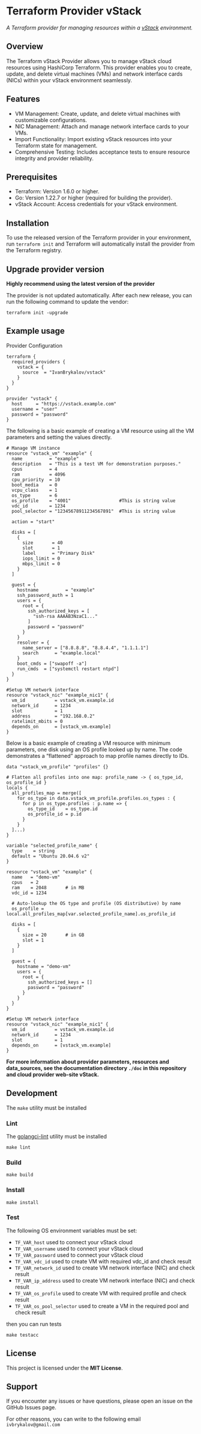 # Terraform Provider vStack
*A Terraform provider for managing resources within a [vStack](https://vstack.com/) environment.*

## Overview

The Terraform vStack Provider allows you to manage vStack cloud resources using HashiCorp Terraform. This provider enables you to create, update, and delete virtual machines (VMs) and network interface cards (NICs) within your vStack environment seamlessly.

## Features
* VM Management: Create, update, and delete virtual machines with customizable configurations.
* NIC Management: Attach and manage network interface cards to your VMs.
* Import Functionality: Import existing vStack resources into your Terraform state for management.
* Comprehensive Testing: Includes acceptance tests to ensure resource integrity and provider reliability.

## Prerequisites
* Terraform: Version 1.6.0 or higher.
* Go: Version 1.22.7 or higher (required for building the provider).
* vStack Account: Access credentials for your vStack environment.

## Installation
To use the released version of the Terraform provider in your environment, run `terraform init` and Terraform will automatically install the provider from the Terraform registry.

## Upgrade provider version
**Highly recommend using the latest version of the provider**

The provider is not updated automatically. After each new release, you can run the following command to update the vendor:
```
terraform init -upgrade
```

## Example usage

Provider Configuration
```
terraform {
  required_providers {
    vstack = {
      source  = "IvanBrykalov/vstack"
    }
  }
}

provider "vstack" {
  host     = "https://vstack.example.com"
  username = "user"
  password = "password"
}
```
The following is a basic example of creating a VM resource using all the VM parameters and setting the values directly.
```
# Manage VM instance
resource "vstack_vm" "example" {
  name          = "example"
  description   = "This is a test VM for demonstration purposes."
  cpus          = 4
  ram           = 4096
  cpu_priority  = 10
  boot_media    = 0
  vcpu_class    = 1
  os_type       = 6
  os_profile    = "4001"                  #This is string value
  vdc_id        = 1234
  pool_selector = "12345678911234567891"  #This is string value

  action = "start"

  disks = [
    {
      size       = 40
      slot       = 1
      label      = "Primary Disk"
      iops_limit = 0
      mbps_limit = 0
    }
  ]

  guest = {
    hostname          = "example"
    ssh_password_auth = 1
    users = {
      root = {
        ssh_authorized_keys = [
          "ssh-rsa AAAAB3NzaC1..."
        ]
        password = "password"
      }
    }
    resolver = {
      name_server = ["8.8.8.8", "8.8.4.4", "1.1.1.1"]
      search      = "example.local"
    }
    boot_cmds = ["swapoff -a"]
    run_cmds  = ["systemctl restart ntpd"]
  }
}

#Setup VM network interface
resource "vstack_nic" "example_nic1" {
  vm_id           = vstack_vm.example.id
  network_id      = 1234
  slot            = 1
  address         = "192.168.0.2"
  ratelimit_mbits = 0
  depends_on      = [vstack_vm.example]
}
```
Below is a basic example of creating a VM resource with minimum parameters, one disk using an OS profile looked up by name. 
The code demonstrates a “flattened” approach to map profile names directly to IDs.
```
data "vstack_vm_profile" "profiles" {}

# Flatten all profiles into one map: profile_name -> { os_type_id, os_profile_id }
locals {
  all_profiles_map = merge([
    for os_type in data.vstack_vm_profile.profiles.os_types : {
      for p in os_type.profiles : p.name => {
        os_type_id    = os_type.id
        os_profile_id = p.id
      }
    }
  ]...)
}

variable "selected_profile_name" {
  type    = string
  default = "Ubuntu 20.04.6 v2"
}

resource "vstack_vm" "example" {
  name   = "demo-vm"
  cpus   = 2
  ram    = 2048       # in MB
  vdc_id = 1234

  # Auto-lookup the OS type and profile (OS distributive) by name
  os_profile = local.all_profiles_map[var.selected_profile_name].os_profile_id

  disks = [
    {
      size = 20       # in GB
      slot = 1
    }
  ]

  guest = {
    hostname = "demo-vm"
    users = {
      root = {
        ssh_authorized_keys = []
        password = "password"
      }
    }
  }
}

#Setup VM network interface
resource "vstack_nic" "example_nic1" {
  vm_id           = vstack_vm.example.id
  network_id      = 1234
  slot            = 1
  depends_on      = [vstack_vm.example]
}
```
**For more information about provider parameters, resources and data_sources, see the documentation directory `./doc` in this repository and
cloud provider web-site vStack.**

## Development
The `make` utility must be installed

### Lint
The [golangci-lint](https://golangci-lint.run/welcome/install/) utility must be installed 
```
make lint
```

### Build
```
make build
```

### Install
```
make install
```

### Test
The following OS environment variables must be set:
* `TF_VAR_host` used to connect your vStack cloud
* `TF_VAR_username`  used to connect your vStack cloud
* `TF_VAR_password` used to connect your vStack cloud
* `TF_VAR_vdc_id` used to create VM with required vdc_id and check result
* `TF_VAR_network_id` used to create VM network interface (NIC) and check result
* `TF_VAR_ip_address` used to create VM network interface (NIC) and check result
* `TF_VAR_os_profile` used to create VM with required profile and check result
* `TF_VAR_os_pool_selector` used to create a VM in the required pool and check result


then you can run tests
```
make testacc
```
## License

This project is licensed under the **MIT License**.

## Support
If you encounter any issues or have questions, please open an issue on the GitHub Issues page.

For other reasons, you can write to the following email `ivbrykalov@gmail.com`